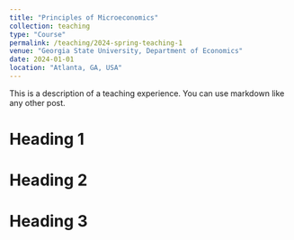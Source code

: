 ```yaml
---
title: "Principles of Microeconomics"
collection: teaching
type: "Course"
permalink: /teaching/2024-spring-teaching-1
venue: "Georgia State University, Department of Economics"
date: 2024-01-01
location: "Atlanta, GA, USA"
---
```


This is a description of a teaching experience. You can use markdown like any other post.

Heading 1
======

Heading 2
======

Heading 3
======
